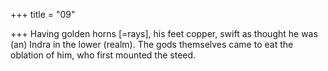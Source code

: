 +++
title = "09"

+++
Having golden horns [=rays], his feet copper, swift as thought he was  (an) Indra in the lower (realm).
The gods themselves came to eat the oblation of him, who first  mounted the steed.